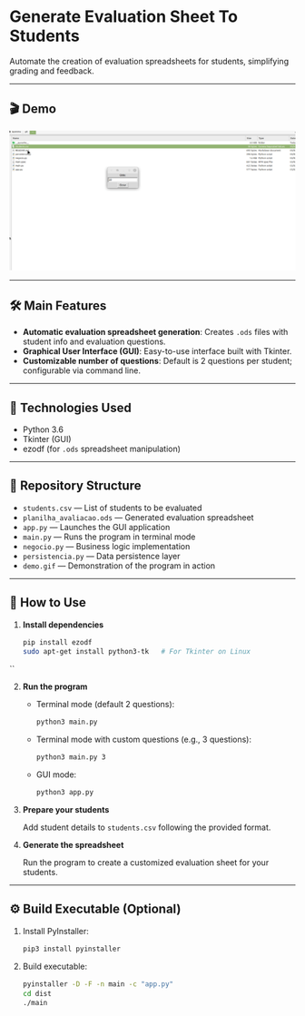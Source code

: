 # Generate Evaluation Sheet To Students

Automate the creation of evaluation spreadsheets for students, simplifying grading and feedback.

---

## 🎬 Demo

![](demo.gif)

---

## 🛠️ Main Features

- **Automatic evaluation spreadsheet generation**: Creates `.ods` files with student info and evaluation questions.
- **Graphical User Interface (GUI)**: Easy-to-use interface built with Tkinter.
- **Customizable number of questions**: Default is 2 questions per student; configurable via command line.

---

## 🔧 Technologies Used

- Python 3.6  
- Tkinter (GUI)  
- ezodf (for `.ods` spreadsheet manipulation)  

---

## 📁 Repository Structure

- `students.csv` — List of students to be evaluated  
- `planilha_avaliacao.ods` — Generated evaluation spreadsheet  
- `app.py` — Launches the GUI application  
- `main.py` — Runs the program in terminal mode  
- `negocio.py` — Business logic implementation  
- `persistencia.py` — Data persistence layer  
- `demo.gif` — Demonstration of the program in action  

---

## 🚀 How to Use

1. **Install dependencies**

   ```bash
   pip install ezodf
   sudo apt-get install python3-tk   # For Tkinter on Linux
``

2. **Run the program**

   * Terminal mode (default 2 questions):

     ```bash
     python3 main.py
     ```

   * Terminal mode with custom questions (e.g., 3 questions):

     ```bash
     python3 main.py 3
     ```

   * GUI mode:

     ```bash
     python3 app.py
     ```

3. **Prepare your students**

   Add student details to `students.csv` following the provided format.

4. **Generate the spreadsheet**

   Run the program to create a customized evaluation sheet for your students.

---



## ⚙️ Build Executable (Optional)

1. Install PyInstaller:

   ```bash
   pip3 install pyinstaller
   ```

2. Build executable:

   ```bash
   pyinstaller -D -F -n main -c "app.py"
   cd dist
   ./main
   ```

